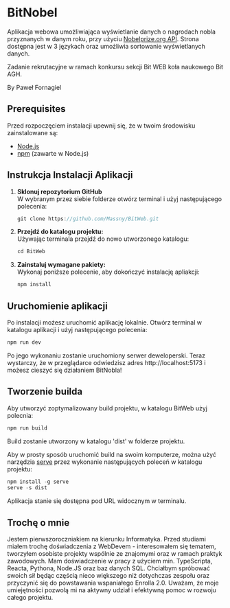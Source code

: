 # BitNobel      

Aplikacja webowa umożliwiająca wyświetlanie danych o nagrodach nobla przyznanych w danym roku, przy użyciu [Nobelprize.org API](https://www.nobelprize.org/about/developer-zone-2/). Strona dostępna jest w 3 językach oraz umożliwia sortowanie wyświetlanych danych.

Zadanie rekrutacyjne w ramach konkursu sekcji Bit WEB koła naukowego Bit AGH.      

By Paweł Fornagiel     


## Prerequisites 
Przed rozpoczęciem instalacji upewnij się, że w twoim środowisku zainstalowane są:     

- [Node.js](https://nodejs.org/)
- [npm](https://www.npmjs.com/) (zawarte w Node.js)


## Instrukcja Instalacji Aplikacji      
    
1. **Sklonuj repozytorium GitHub**  
W wybranym przez siebie folderze otwórz terminal i użyj następującego polecenia:

   ```javascript
   git clone https://github.com/Massny/BitWeb.git
   ```

2. **Przejdź do katalogu projektu:**  
Używając terminala przejdź do nowo utworzonego katalogu:

   ```javascript
   cd BitWeb
   ```

3. **Zainstaluj wymagane pakiety:**  
Wykonaj poniższe polecenie, aby dokończyć instalację apliakcji:

   ```javascript
   npm install
   ```
  
## Uruchomienie aplikacji  

Po instalacji możesz uruchomić aplikację lokalnie. Otwórz terminal w katalogu aplikacji i użyj następującego polecenia:

   ```javascript
   npm run dev 
   ```

Po jego wykonaniu zostanie uruchomiony serwer deweloperski. Teraz wystarczy, że w przeglądarce odwiedzisz adres http://localhost:5173 i możesz cieszyć się działaniem BitNobla!  

## Tworzenie builda

Aby utworzyć zoptymalizowany build projektu, w katalogu BitWeb użyj polecnia:    

   ```javascript
   npm run build 
   ```

Build zostanie utworzony w katalogu 'dist' w folderze projektu. 

Aby w prosty sposób uruchomić build na swoim komputerze, można użyć narzędzia [serve](https://www.npmjs.com/package/serve) przez wykonanie następujących poleceń w katalogu projektu:

   ```javascript
   npm install -g serve
   serve -s dist
   ```

Aplikacja stanie się dostępna pod URL widocznym w terminalu.

## Trochę o mnie       

Jestem pierwszoroczniakiem na kierunku Informatyka. Przed studiami miałem trochę doświadczenia z WebDevem - interesowałem się tematem, tworzyłem osobiste projekty wspólnie ze znajomymi oraz w ramach praktyk zawodowych. Mam doświadczenie w pracy z użyciem min. TypeScripta, Reacta, Pythona, Node.JS oraz baz danych SQL. Chciałbym spróbować swoich sił będąc częścią nieco większego niż dotychczas zespołu oraz przyczynić się do powstawania wspaniałego Enrolla 2.0. Uważam, że moje umiejętności pozwolą mi na aktywny udział i efektywną pomoc w rozwoju całego projektu.